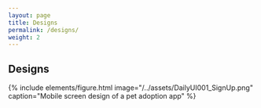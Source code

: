 ```yaml
---
layout: page
title: Designs
permalink: /designs/
weight: 2
---
```


## Designs

{% include elements/figure.html image="/../assets/DailyUI001_SignUp.png" caption="Mobile screen design of a pet adoption app" %}